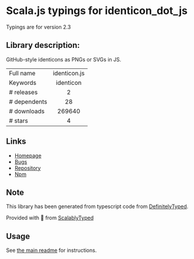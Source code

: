 
# Scala.js typings for identicon_dot_js

Typings are for version 2.3

## Library description:
GitHub-style identicons as PNGs or SVGs in JS.

|                    |                 |
| ------------------ | :-------------: |
| Full name          | identicon.js |
| Keywords           | identicon |
| # releases         | 2 |
| # dependents       | 28 |
| # downloads        | 269640 |
| # stars            | 4 |

## Links
- [Homepage](https://github.com/stewartlord/identicon.js)
- [Bugs](https://github.com/stewartlord/identicon.js/issues)
- [Repository](https://github.com/stewartlord/identicon.js)
- [Npm](https://www.npmjs.com/package/identicon.js)
    


## Note
This library has been generated from typescript code from [DefinitelyTyped](https://definitelytyped.org).

Provided with :purple_heart: from [ScalablyTyped](https://github.com/oyvindberg/ScalablyTyped)

## Usage
See [the main readme](../../readme.md) for instructions.


